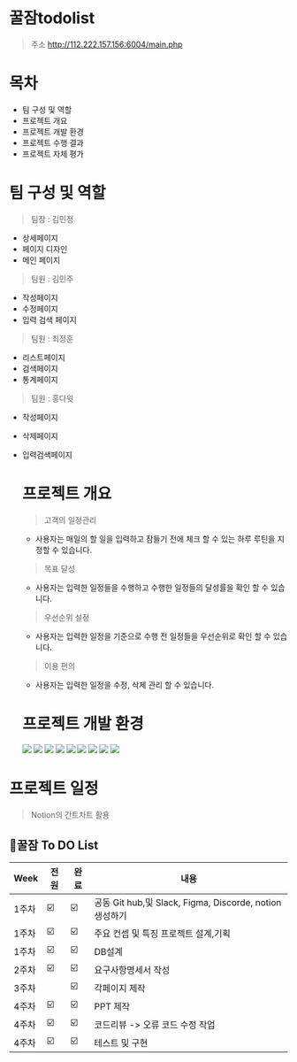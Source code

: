 
# 꿀잠todolist
> 주소 http://112.222.157.156:6004/main.php

# 목차
- 팀 구성 및 역할
- 프로젝트 개요
- 프로젝트 개발 환경
- 프로젝트 수행 결과
- 프로젝트 자체 평가

 # 팀 구성 및 역할
 > 팀장 : 김민정
   - 상세페이지 
   - 페이지 디자인
   - 메인 페이지
 > 팀원 :  김민주
  - 작성페이지
  - 수정페이지
  - 입력 검색 페이지

  > 팀원 : 최정훈
   - 리스트페이지
  - 검색페이지
   - 통계페이지

  > 팀원 : 홍다윗
   - 작성페이지
  - 삭제페이지
- 입력검색페이지

  # 프로젝트 개요
  > 고객의 일정관리
    - 사용자는 매일의 할 일을 입력하고 잠들기 전에 체크 할 수 있는 하루 루틴을 지정할 수 있습니다.
  > 목표 달성
    - 사용자는 입력한 일정들을 수행하고 수행한 일정들의 달성률을 확인 할 수 있습니다.
  > 우선순위 설정
    - 사용자는 입력한 일정을 기준으로 수행 전 일정들을 우선순위로 확인 할 수 있습니다.
  > 이용 편의
    - 사용자는 입력한 일정을 수정, 삭제 관리 할 수 있습니다.
 
  # 프로젝트 개발 환경
  
  <img src="https://img.shields.io/badge/html5-E34F26?style=for-the-badge&logo=html5&logoColor=white"> 
  <img src="https://img.shields.io/badge/css-1572B6?style=for-the-badge&logo=css3&logoColor=white">
  <img src="https://img.shields.io/badge/github-181717?style=for-the-badge&logo=github&logoColor=white">
  <img src="https://img.shields.io/badge/mariaDB-003545?style=for-the-badge&logo=mariaDB&logoColor=white">
  <img src="https://img.shields.io/badge/PHP-777BB4?style=for-the-badge&logo=php&logoColor=white">
  <img src="https://img.shields.io/badge/Figma-F24E1E?style=for-the-badge&logo=Figma&logoColor=white">
  <img src="https://img.shields.io/badge/Slack-4A154B?style=for-the-badge&logo=Slack&logoColor=white">
  <img src="https://img.shields.io/badge/Notion-000000?style=for-the-badge&logo=Slack&logoColor=black">
  <img src="https://img.shields.io/badge/VisualStudio-5C2D91?style=for-the-badge&logo=Slack&logoColor=white">



# 프로젝트 일정
> Notion의 간트차트 활용


##  🍎꿀잠 To DO List

| Week | 전원 | 완료 | 내용 |
| ------ | -- | -- |----------- |
| 1주차 | ☑️ | ☑️ | 공동 Git hub,및 Slack, Figma, Discorde, notion 생성하기 |
| 1주차 | ☑️ | ☑️ | 주요 컨셉 및 특징 프로젝트 설계,기획 |
| 1주차 | ☑️ | ☑️ | DB설계 |
| 2주차 | ☑️ | ☑️ | 요구사항명세서 작성 |
| 3주차 |  |  ☑️ |각페이지 제작 |
| 4주차 | ☑️ | ☑️ |PPT 제작 |
| 4주차 | ☑️ | ☑️ | 코드리뷰 -> 오류 코드 수정 작업  |
| 4주차 | ☑️ | ☑️ | 테스트 및 구현 |
  
  
